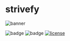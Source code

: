 # strivefy

![banner]()

![badge]()
![badge]()
[![license](https://img.shields.io/github/license/G-V-Utong/strivefy.svg)](LICENSE)